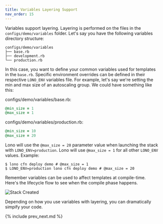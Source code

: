 ```yaml
---
title: Variables Layering Support
nav_order: 15
---
```


Variables support layering. Layering is performed on the files in the `configs/demo/variables` folder.  Let's say you have the following variables directory structure:

    configs/demo/variables
    ├── base.rb
    ├── development.rb
    └── production.rb

In this case, you want to define your common variables used for templates in the `base.rb`. Specific environment overrides can be defined in their respective `LONO_ENV` variables file.  For example, let's say we're setting the min and max size of an autoscaling group. We could have something like this:

configs/demo/variables/base.rb:

```ruby
@min_size = 1
@max_size = 1
```

configs/demo/variables/production.rb:

```ruby
@min_size = 10
@max_size = 20
```

Lono will use the `@max_size = 20` parameter value when launching the stack with `LONO_ENV=production`.  Lono will use `@max_size = 1` for all other `LONO_ENV` values.  Example:

    $ lono cfn deploy demo # @max_size = 1
    $ LONO_ENV=production lono cfn deploy demo # @max_size = 20

Remember variables can be used to affect templates at compile-time. Here's the lifecycle flow to see when the compile phase happens. 

<img src="/img/tutorial/lono-flowchart.png" alt="Stack Created" class="doc-photo lono-flowchart">

Depending on how you use variables with layering, you can dramatically simpify your code.

{% include prev_next.md %}

